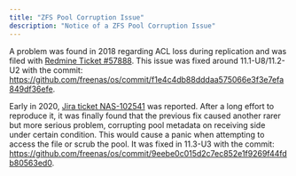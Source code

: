 ```yaml
---
title: "ZFS Pool Corruption Issue"
description: "Notice of a ZFS Pool Corruption Issue"
---
```


A problem was found in 2018 regarding ACL loss during replication and was filed with [Redmine Ticket #57888](https://redmine.ixsystems.com/issues/57888).  This issue was fixed around 11.1-U8/11.2-U2 with the commit: https://github.com/freenas/os/commit/f1e4c4db88dddaa575066e3f3e7efa849df36efe.

Early in 2020, [Jira ticket NAS-102541](https://jira.ixsystems.com/browse/NAS-102541) was reported.  After a long effort to reproduce it, it was finally found that the previous fix caused another rarer but more serious problem, corrupting pool metadata on receiving side under certain condition.  This would cause a panic when attempting to access the file or scrub the pool.  It was fixed in 11.3-U3 with the commit: https://github.com/freenas/os/commit/9eebe0c015d2c7ec852e1f9269f44fdb80563ed0.

